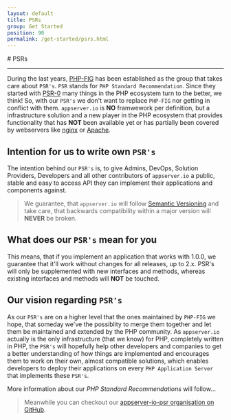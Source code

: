 ```yaml
---
layout: default
title: PSRs
group: Get Started
position: 90
permalink: /get-started/psrs.html
---
```


#<i class="fa fa-file-text-o"></i> PSRs
***

During the last years, [PHP-FIG](http://http://www.php-fig.org) has been established as the group that takes care about `PSR's`. `PSR` stands for `PHP Standard Recommendation`. Since they started with [PSR-0](http://www.php-fig.org/psr/psr-0) many things in the PHP ecosystem turn to the better, we think! So, with our `PSR's` we don't want to replace `PHP-FIG` nor getting in conflict with them. `appserver.io` is **NO** framwework per definition, but a infrastructure solution and a new player in the PHP ecosystem that provides functionality that has **NOT** been available yet or has partially been covered by webservers like [nginx](http://nginx.org) or [Apache](http://apache.org).

## Intention for us to write own `PSR's`

The intention behind our `PSR's` is, to give Admins, DevOps, Solution Providers, Developers and all other contributors of `appserver.io` a public, stable and easy to access API they can implement their applications and components against.

> We guarantee, that `appserver.io` will follow [Semantic Versioning](http://semver.org) and take care, that backwards compatibility within a major version will **NEVER** be broken.

## What does our `PSR's` mean for you

This means, that if you implement an application that works with 1.0.0, we guarantee that it'll work without changes for all releases, up to 2.x. PSR's will only be supplemented with new interfaces and methods, whereas existing interfaces and methods will **NOT** be touched.

## Our vision regarding `PSR's`

As our `PSR's` are on a higher level that the ones maintained by `PHP-FIG` we hope, that someday we've the possiblity to merge them together and let them be maintained and extended by the PHP community. As `appserver.io` actually is the only infrastructure (that we know) for PHP, completely written in PHP, the `PSR's` will hopefully help other developers and companies to get a better understanding of how things are implemented and encourages them to work on their own, almost compatible solutions, which enables developers to deploy their applications on every `PHP Application Server` that implements these `PSR's`.

More information about our *PHP Standard Recommendations* will follow...

> Meanwhile you can checkout our [appserver-io-psr organisation on GitHub](<https://github.com/appserver-io-psr>).


